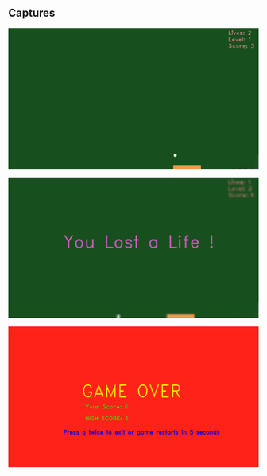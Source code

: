 

## Captures

![](Captures/Classic%20Pong%20Game%201.png)

![](Captures/Classic%20Pong%20Game%202.png)

![](Captures/Classic%20Pong%20Game%203.png)

